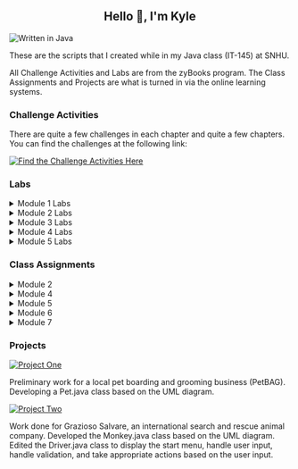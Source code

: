 ## <div align="center" style="border:none;">Hello 👋, I'm Kyle</div>

![Written in Java](https://img.shields.io/badge/Written%20in%20Java-%23ED8B00.svg?style=for-the-badge&logo=java&logoColor=white)

These are the scripts that I created while in my Java class (IT-145) at SNHU.

All Challenge Activities and Labs are from the zyBooks program. The Class Assignments and Projects are what is turned in via the online learning systems.

### Challenge Activities

There are quite a few challenges in each chapter and quite a few chapters. You can find the challenges at the following link:

[![Find the Challenge Activities Here](https://img.shields.io/badge/Challenge%20Activities-%23ED8B00.svg?style=for-the-badge&logo=java&logoColor=white)](https://github.com/kylereddoch/IT145-Java/tree/main/Challenge%20Activites)

### Labs

<details>
<summary>Module 1 Labs</summary>

**Lab 1.37**
\
Asks the user for an integer. Then outputs the users input, then outputs it squared, then cubed. Asks the user for another integer and takes both integers and finds the sum and product. Outputs the sum and product.

**Lab 1.38**
\
Asks the user for an integer, double, character, and string. Outputs the inputs in the following order: integer, double, character, string. Then outputs the inputs in the following order: string, character, double, integer. Then casts the double to an integer and outputs the integer.
</details>

<details>
<summary>Module 2 Labs</summary>

**Lab 2.17**
\
Write a method drivingCost() with input parameters milesPerGallon, dollarsPerGallon, and milesDriven that returns the dollar cost to drive those miles. Define that method in a program whose inputs are the car's miles per gallon and the price of gas in dollars per gallon (both doubles). Output the gas cost for 10 miles, 50 miles, and 400 miles, by calling your drivingCost() method three times.
</details>

<details>
<summary>Module 3 Labs</summary>

**Lab 3.35**
\
This program outputs a downwards facing arrow composed of a rectangle and a right triangle. The arrow dimensions are defined by user specified arrow base height, arrow base width, and arrow head width.

**Lab 3.36**
\
Given a line of text as input, output the number of characters excluding spaces, periods, exclamation points, or commas.
</details>

<details>
<summary>Module 4 Labs</summary>

**Lab 4.5**
\
Prompt the user to enter five numbers, being five people's weights. Store the numbers in an array of doubles. Output the array's numbers on one line, each number followed by one space. Also output the total weight, by summing the array's elements. Also output the average of the array's elements. Also output the max array element.
</details>

<details>
<summary>Module 5 Labs</summary>

**Online Shopping Cart**
\
This consisted of editing two different .java files. These are in the OnlineShoppingCart folder.
</details>

### Class Assignments

<details>
<summary>Module 2</summary>
We implemented either the Dog.java class or the Cat.java class based on the specifications in the UML Class diagram.

I wrote both the Dog.java class and the Cat.java class for a reference for anyone who may need to use the classes.

**Note:** Both the Dog.java class and the Cat.java class are in the PetBAG package folder as they are part of the PetBAG project later in the class.

[![Dog.java class](https://img.shields.io/badge/Dog.java-%23ED8B00.svg?style=for-the-badge&logo=java&logoColor=white)](https://github.com/kylereddoch/IT145-Java/blob/main/PetBAG/Dog.java)

[![Cat.java class](https://img.shields.io/badge/Cat.java-%23ED8B00.svg?style=for-the-badge&logo=java&logoColor=white)](https://github.com/kylereddoch/IT145-Java/blob/main/PetBAG/Cat.java)
</details>

<details>
<summary>Module 4</summary>
Created the Pet.java class based on the UML Class diagram.

<br>

[![Pet.java class](https://img.shields.io/badge/Pet.java-%23ED8B00.svg?style=for-the-badge&logo=java&logoColor=white)](https://github.com/kylereddoch/IT145-Java/blob/main/PetBAG/Pet.java)
</details>

<details>
<summary>Module 5</summary>
Implemented the Monkey.java class based off the specification documentation and edited the Driver.java class.

<br>

[![Grazioso Salvare](https://img.shields.io/badge/Grazioso%20Salvare-%23ED8B00.svg?style=for-the-badge&logo=java&logoColor=white)](https://github.com/kylereddoch/IT145-Java/blob/main/Grazioso/)
</details>

<details>
<summary>Module 6</summary>
Debugged the given Paint1.java file first. Then added loops to the Paint1.java file to validate all user input and handle exceptions so that all tests pass.

<br>

[![Paint1](https://img.shields.io/badge/Paint1-%23ED8B00.svg?style=for-the-badge&logo=java&logoColor=white)](https://github.com/kylereddoch/IT145-Java/blob/main/Paint1/)
</details>

<details>
<summary>Module 7</summary>
Added code to calculate the amount of cans needed to paint the wall based off the size of the wall and the amount of paint needed.

<br>

[![Paint2](https://img.shields.io/badge/Paint2-%23ED8B00.svg?style=for-the-badge&logo=java&logoColor=white)](https://github.com/kylereddoch/IT145-Java/blob/main/Paint2/)
</details>

### Projects

[![Project One](https://img.shields.io/badge/Project%20One-%23ED8B00.svg?style=for-the-badge&logo=java&logoColor=white)](https://github.com/kylereddoch/IT145-Java/blob/main/PetBAG/)

Preliminary work for a local pet boarding and grooming business (PetBAG). Developing a Pet.java class based on the UML diagram.

[![Project Two](https://img.shields.io/badge/Project%20Two-%23ED8B00.svg?style=for-the-badge&logo=java&logoColor=white)](https://github.com/kylereddoch/IT145-Java/blob/main/Grazioso/)

Work done for Grazioso Salvare, an international search and rescue animal company. Developed the Monkey.java class based on the UML diagram. Edited the Driver.java class to display the start menu, handle user input, handle validation, and take appropriate actions based on the user input.
